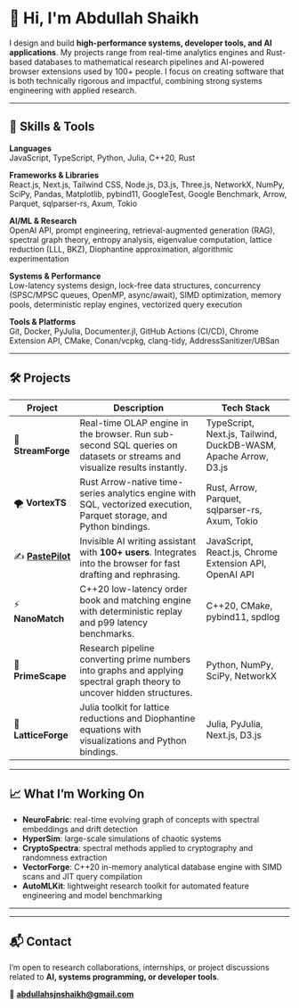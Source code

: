 # 👋 Hi, I'm Abdullah Shaikh  

I design and build **high-performance systems, developer tools, and AI applications**. My projects range from real-time analytics engines and Rust-based databases to mathematical research pipelines and AI-powered browser extensions used by 100+ people. I focus on creating software that is both technically rigorous and impactful, combining strong systems engineering with applied research.  

---

## 🧠 Skills & Tools  

**Languages**  
JavaScript, TypeScript, Python, Julia, C++20, Rust  

**Frameworks & Libraries**  
React.js, Next.js, Tailwind CSS, Node.js, D3.js, Three.js, NetworkX, NumPy, SciPy, Pandas, Matplotlib, pybind11, GoogleTest, Google Benchmark, Arrow, Parquet, sqlparser-rs, Axum, Tokio  

**AI/ML & Research**  
OpenAI API, prompt engineering, retrieval-augmented generation (RAG), spectral graph theory, entropy analysis, eigenvalue computation, lattice reduction (LLL, BKZ), Diophantine approximation, algorithmic experimentation  

**Systems & Performance**  
Low-latency systems design, lock-free data structures, concurrency (SPSC/MPSC queues, OpenMP, async/await), SIMD optimization, memory pools, deterministic replay engines, vectorized query execution  

**Tools & Platforms**  
Git, Docker, PyJulia, Documenter.jl, GitHub Actions (CI/CD), Chrome Extension API, CMake, Conan/vcpkg, clang-tidy, AddressSanitizer/UBSan  

---

## 🛠️ Projects  

| Project | Description | Tech Stack |
|---------|-------------|------------|
| 🌊 **StreamForge** | Real-time OLAP engine in the browser. Run sub-second SQL queries on datasets or streams and visualize results instantly. | TypeScript, Next.js, Tailwind, DuckDB-WASM, Apache Arrow, D3.js |
| 🌪️ **VortexTS** | Rust Arrow-native time-series analytics engine with SQL, vectorized execution, Parquet storage, and Python bindings. | Rust, Arrow, Parquet, sqlparser-rs, Axum, Tokio |
| ✍️ [**PastePilot**](https://pastepilot.xyz) | Invisible AI writing assistant with **100+ users**. Integrates into the browser for fast drafting and rephrasing. | JavaScript, React.js, Chrome Extension API, OpenAI API |
| ⚡ **NanoMatch** | C++20 low-latency order book and matching engine with deterministic replay and p99 latency benchmarks. | C++20, CMake, pybind11, spdlog |
| 🔢 **PrimeScape** | Research pipeline converting prime numbers into graphs and applying spectral graph theory to uncover hidden structures. | Python, NumPy, SciPy, NetworkX |
| 🧮 **LatticeForge** | Julia toolkit for lattice reductions and Diophantine equations with visualizations and Python bindings. | Julia, PyJulia, Next.js, D3.js |

---

## 📈 What I’m Working On  

- **NeuroFabric**: real-time evolving graph of concepts with spectral embeddings and drift detection  
- **HyperSim**: large-scale simulations of chaotic systems  
- **CryptoSpectra**: spectral methods applied to cryptography and randomness extraction  
- **VectorForge**: C++20 in-memory analytical database engine with SIMD scans and JIT query compilation  
- **AutoMLKit**: lightweight research toolkit for automated feature engineering and model benchmarking  

---

---

## 📬 Contact  

I’m open to research collaborations, internships, or project discussions related to **AI, systems programming, or developer tools**.  

📧 **abdullahsjnshaikh@gmail.com**  

